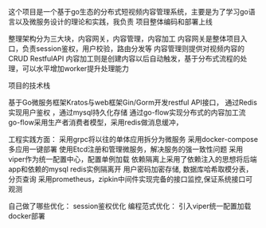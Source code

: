 这个项目是一个基于go生态的分布式短视频内容管理系统，主要是为了学习go语言以及微服务设计的理论和实践，我负责
项目整体编码和部署上线

整理架构分为三大块，内容网关，内容管理，内容加工
内容网关是整体项目入口，负责session鉴权，用户校验，路由分发等
内容管理则提供对视频内容的CRUD RestfulAPI 
内容加工则是创建内容以后自动触发，基于分布式流程的处理，可以水平增加worker提升处理能力


项目的技术栈

基于Go微服务框架Kratos与web框架Gin/Gorm开发restful API接口，
通过Redis实现用户鉴权 ，通过mysql持久化存储
通过go-flow实现分布式的内容加工流
go-flow采用生产者消费者模型，采用redis做消息缓冲，

工程实践方面：
采用grpc将以往的单体应用拆分为微服务
采用docker-compose多应用一键部署
使用Etcd注册和管理微服务，解决服务的强一致性问题
采用viper作为统一配置中心，配置单例加载
依赖隔离上采用了依赖注入的思想将后端app和依赖的mysql redis实例隔离开
用户密码加密存储, 数据库哈希取模分表，分页查询
采用prometheus，zipkin中间件实现完备的接口监控,保证系统接口可观测



自己做了哪些优化：
session鉴权优化 
编程范式优化：
引入viper统一配置加载
docker部署

